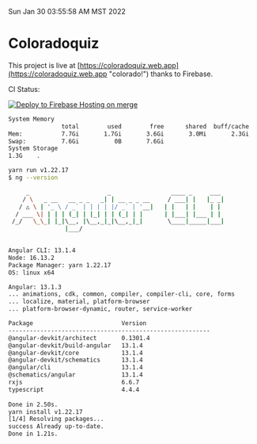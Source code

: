 Sun Jan 30 03:55:58 AM MST 2022

# Coloradoquiz


This project is live at [https://coloradoquiz.web.app](https://coloradoquiz.web.app "colorado!") thanks to Firebase.

CI Status: 

[![Deploy to Firebase Hosting on merge](https://github.com/teamkushal/coloradoquiz/actions/workflows/firebase-hosting-merge.yml/badge.svg)](https://github.com/teamkushal/coloradoquiz/actions/workflows/firebase-hosting-merge.yml)

```bash
System Memory
               total        used        free      shared  buff/cache   available
Mem:           7.7Gi       1.7Gi       3.6Gi       3.0Mi       2.3Gi       5.6Gi
Swap:          7.6Gi          0B       7.6Gi
System Storage
1.3G	.
```
```bash
yarn run v1.22.17
$ ng --version

     _                      _                 ____ _     ___
    / \   _ __   __ _ _   _| | __ _ _ __     / ___| |   |_ _|
   / △ \ | '_ \ / _` | | | | |/ _` | '__|   | |   | |    | |
  / ___ \| | | | (_| | |_| | | (_| | |      | |___| |___ | |
 /_/   \_\_| |_|\__, |\__,_|_|\__,_|_|       \____|_____|___|
                |___/
    

Angular CLI: 13.1.4
Node: 16.13.2
Package Manager: yarn 1.22.17
OS: linux x64

Angular: 13.1.3
... animations, cdk, common, compiler, compiler-cli, core, forms
... localize, material, platform-browser
... platform-browser-dynamic, router, service-worker

Package                         Version
---------------------------------------------------------
@angular-devkit/architect       0.1301.4
@angular-devkit/build-angular   13.1.4
@angular-devkit/core            13.1.4
@angular-devkit/schematics      13.1.4
@angular/cli                    13.1.4
@schematics/angular             13.1.4
rxjs                            6.6.7
typescript                      4.4.4
    
Done in 2.50s.
yarn install v1.22.17
[1/4] Resolving packages...
success Already up-to-date.
Done in 1.21s.
```
```bash
